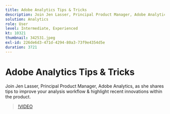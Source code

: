 ```yaml
---
title: Adobe Analytics Tips & Tricks
description: Join Jen Lasser, Principal Product Manager, Adobe Analytics, as she shares tips to improve your analysis workflow & highlight recent innovations
solution: Analytics
role: User
level: Intermediate, Experienced
kt: 10321
thumbnail: 342531.jpeg
exl-id: 226de6d3-471d-4294-80a3-73f9e4354d5e
duration: 3721
---
```

# Adobe Analytics Tips & Tricks

Join Jen Lasser, Principal Product Manager, Adobe Analytics, as she shares tips to improve your analysis workflow & highlight recent innovations within the product.

>[!VIDEO](https://video.tv.adobe.com/v/342531/?quality=12&learn=on)
